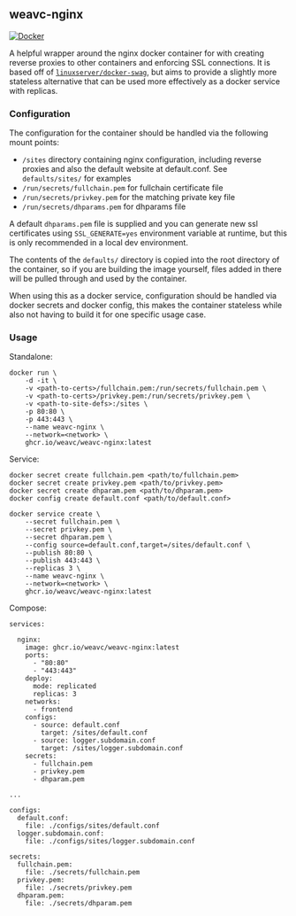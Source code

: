 ## weavc-nginx

[![Docker](https://img.shields.io/badge/docker-releases-blue?logo=docker)](https://github.com/weavc/weavc-nginx/packages?ecosystem=docker)

A helpful wrapper around the nginx docker container for with creating reverse proxies to other containers and enforcing SSL connections. It is based off of [`linuxserver/docker-swag`](https://github.com/linuxserver/docker-swag), but aims to provide a slightly more stateless alternative that can be used more effectively as a docker service with replicas.

### Configuration

The configuration for the container should be handled via the following mount points:

- `/sites` directory containing nginx configuration, including reverse proxies and also the default website at default.conf. See `defaults/sites/` for examples
- `/run/secrets/fullchain.pem` for fullchain certificate file
- `/run/secrets/privkey.pem` for the matching private key file
- `/run/secrets/dhparams.pem` for dhparams file

A default `dhparams.pem` file is supplied and you can generate new ssl certificates using `SSL_GENERATE=yes` environment variable at runtime, but this is only recommended in a local dev environment.

The contents of the `defaults/` directory is copied into the root directory of the container, so if you are building the image yourself, files added in there will be pulled through and used by the container.

When using this as a docker service, configuration should be handled via docker secrets and docker config, this makes the container stateless while also not having to build it for one specific usage case.

### Usage

Standalone:
```
docker run \
    -d -it \
    -v <path-to-certs>/fullchain.pem:/run/secrets/fullchain.pem \
    -v <path-to-certs>/privkey.pem:/run/secrets/privkey.pem \
    -v <path-to-site-defs>:/sites \
    -p 80:80 \
    -p 443:443 \
    --name weavc-nginx \
    --network=<network> \
    ghcr.io/weavc/weavc-nginx:latest
```

Service:
```
docker secret create fullchain.pem <path/to/fullchain.pem>
docker secret create privkey.pem <path/to/privkey.pem>
docker secret create dhparam.pem <path/to/dhparam.pem>
docker config create default.conf <path/to/default.conf>

docker service create \
    --secret fullchain.pem \
    --secret privkey.pem \
    --secret dhparam.pem \
    --config source=default.conf,target=/sites/default.conf \
    --publish 80:80 \
    --publish 443:443 \
    --replicas 3 \
    --name weavc-nginx \
    --network=<network> \
    ghcr.io/weavc/weavc-nginx:latest
```

Compose:
```
services:

  nginx:
    image: ghcr.io/weavc/weavc-nginx:latest
    ports:
      - "80:80"
      - "443:443"
    deploy:
      mode: replicated
      replicas: 3
    networks: 
      - frontend
    configs:
      - source: default.conf
        target: /sites/default.conf
      - source: logger.subdomain.conf
        target: /sites/logger.subdomain.conf
    secrets:
      - fullchain.pem
      - privkey.pem
      - dhparam.pem

...

configs:
  default.conf:
    file: ./configs/sites/default.conf
  logger.subdomain.conf:
    file: ./configs/sites/logger.subdomain.conf

secrets:
  fullchain.pem:
    file: ./secrets/fullchain.pem
  privkey.pem:
    file: ./secrets/privkey.pem
  dhparam.pem:
    file: ./secrets/dhparam.pem
```